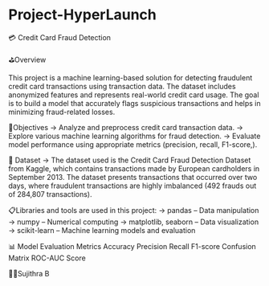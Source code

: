 # Project-HyperLaunch

 💳 Credit Card Fraud Detection

⛳Overview

This project is a machine learning-based solution for detecting fraudulent credit card transactions using transaction data. The dataset includes anonymized features and represents real-world credit card usage. The goal is to build a model that accurately flags suspicious transactions and helps in minimizing fraud-related losses.


🔎Objectives
→ Analyze and preprocess credit card transaction data.
→ Explore various machine learning algorithms for fraud detection.
→ Evaluate model performance using appropriate metrics (precision, recall, F1-score,).


📁 Dataset
→ The dataset used is the Credit Card Fraud Detection Dataset from Kaggle, which contains transactions made by European cardholders in September 2013. The dataset presents transactions that occurred over two days, where fraudulent transactions are highly imbalanced (492 frauds out of 284,807 transactions).

📋Libraries and tools are used in this project:
→ pandas – Data manipulation
→ numpy – Numerical computing
→ matplotlib, seaborn – Data visualization
→ scikit-learn – Machine learning models and evaluation 

📊 Model Evaluation Metrics
Accuracy
Precision
Recall
F1-score
Confusion Matrix
ROC-AUC Score


🧑‍💻Sujithra B
